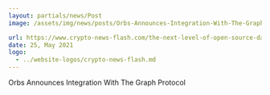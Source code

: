 ```yaml
---
layout: partials/news/Post
image: /assets/img/news/posts/Orbs-Announces-Integration-With-The-Graph-Protocol-crypto-news-flash.png

url: https://www.crypto-news-flash.com/the-next-level-of-open-source-data-from-orbs-as-seen-through-the-graph-protocol-lens/
date: 25, May 2021
logo: 
  - ../website-logos/crypto-news-flash.md
---
```


Orbs Announces Integration With The Graph Protocol